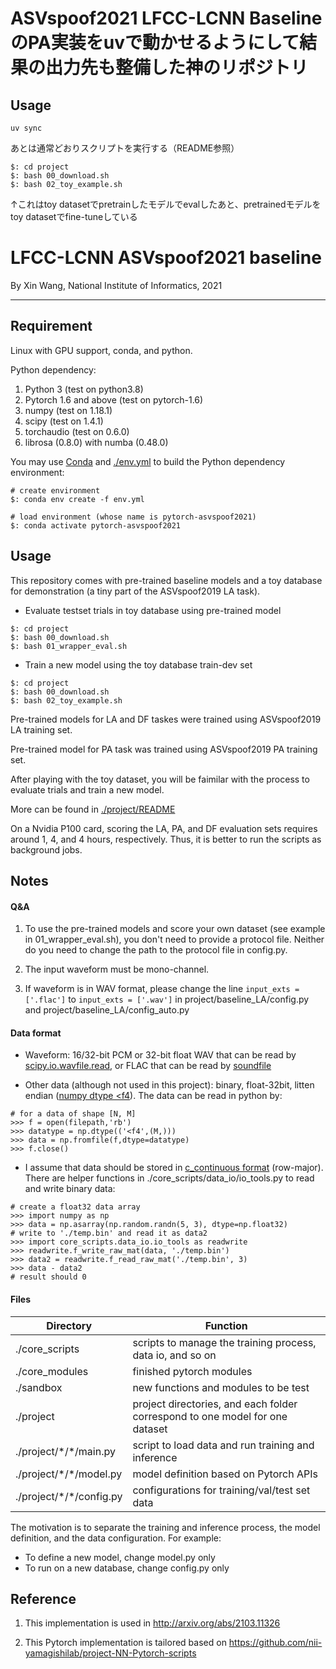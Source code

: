 # ASVspoof2021 LFCC-LCNN Baseline のPA実装をuvで動かせるようにして結果の出力先も整備した神のリポジトリ
## Usage
```
uv sync
```

あとは通常どおりスクリプトを実行する（README参照）
```
$: cd project
$: bash 00_download.sh
$: bash 02_toy_example.sh
```
↑これはtoy datasetでpretrainしたモデルでevalしたあと、pretrainedモデルをtoy datasetでfine-tuneしている

# LFCC-LCNN ASVspoof2021 baseline

By Xin Wang, National Institute of Informatics, 2021

------
## Requirement

Linux with GPU support, conda, and python.

Python dependency:
1. Python 3 (test on python3.8)
2. Pytorch 1.6 and above (test on pytorch-1.6)
3. numpy (test on  1.18.1)
4. scipy (test on 1.4.1)
5. torchaudio (test on 0.6.0)
6. librosa (0.8.0) with numba (0.48.0)

You may use [Conda](https://docs.conda.io/en/latest/miniconda.html) and [./env.yml](./env.yml) to build the Python dependency environment:

```
# create environment
$: conda env create -f env.yml

# load environment (whose name is pytorch-asvspoof2021)
$: conda activate pytorch-asvspoof2021
```

## Usage

This repository comes with pre-trained baseline models and a toy database for demonstration (a tiny part of the ASVspoof2019 LA task).

* Evaluate testset trials in toy database using pre-trained model

```
$: cd project
$: bash 00_download.sh
$: bash 01_wrapper_eval.sh
```


* Train a new model using the toy database train-dev set

```
$: cd project
$: bash 00_download.sh
$: bash 02_toy_example.sh
```

Pre-trained models for LA and DF taskes were trained using ASVspoof2019 LA training set.

Pre-trained model for PA task was trained using ASVspoof2019 PA training set.

After playing with the toy dataset, you will be faimilar with the process to evaluate trials and train a new model.

More can be found in [./project/README](./project/README)

On a Nvidia P100 card, scoring the LA, PA, and DF evaluation sets requires around 1, 4, and 4 hours, respectively. Thus, it is better to run the scripts as background jobs.



## Notes

#### Q&A

1. To use the pre-trained models and score your own dataset (see example in 01_wrapper_eval.sh), you don't need to provide a protocol file. Neither do you need to change the path to the protocol file in config.py.

2. The input waveform must be mono-channel.

3. If waveform is in WAV format, please change the line `input_exts = ['.flac']` to `input_exts = ['.wav']` in project/baseline_LA/config.py and project/baseline_LA/config_auto.py

#### Data format

* Waveform: 16/32-bit PCM or 32-bit float WAV that can be read by [scipy.io.wavfile.read](https://docs.scipy.org/doc/scipy/reference/generated/scipy.io.wavfile.read.html), or FLAC that can be read by [soundfile](https://pysoundfile.readthedocs.io/en/latest/)

* Other data (although not used in this project): binary, float-32bit, litten endian ([numpy dtype <f4](https://numpy.org/doc/1.18/reference/generated/numpy.dtype.html)). The data can be read in python by:
```
# for a data of shape [N, M]
>>> f = open(filepath,'rb')
>>> datatype = np.dtype(('<f4',(M,)))
>>> data = np.fromfile(f,dtype=datatype)
>>> f.close()
```

* I assume that data should be stored in [c_continuous format](https://numpy.org/doc/stable/reference/generated/numpy.ndarray.flags.html) (row-major).
There are helper functions in ./core_scripts/data_io/io_tools.py to read and write binary data:
```
# create a float32 data array
>>> import numpy as np
>>> data = np.asarray(np.random.randn(5, 3), dtype=np.float32)
# write to './temp.bin' and read it as data2
>>> import core_scripts.data_io.io_tools as readwrite
>>> readwrite.f_write_raw_mat(data, './temp.bin')
>>> data2 = readwrite.f_read_raw_mat('./temp.bin', 3)
>>> data - data2
# result should 0
```

#### Files

Directory | Function
------------ | -------------
./core_scripts | scripts to manage the training process, data io, and so on
./core_modules | finished pytorch modules
./sandbox | new functions and modules to be test
./project | project directories, and each folder correspond to one model for one dataset
./project/\*/\*/main.py | script to load data and run training and inference
./project/\*/\*/model.py | model definition based on Pytorch APIs
./project/\*/\*/config.py | configurations for training/val/test set data

The motivation is to separate the training and inference process, the model definition, and the data configuration. For example:

* To define a new model, change model.py only
* To run on a new database, change config.py only



## Reference

1. This implementation is used in http://arxiv.org/abs/2103.11326

2. This Pytorch implementation is tailored based on https://github.com/nii-yamagishilab/project-NN-Pytorch-scripts
